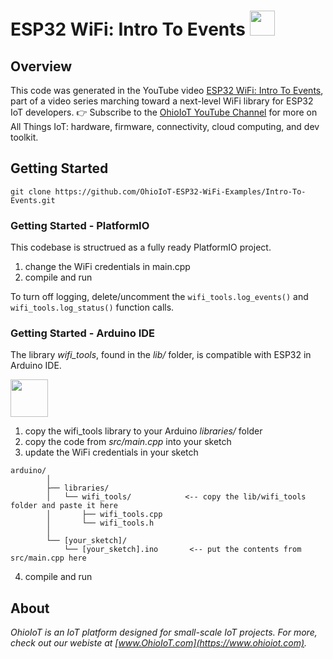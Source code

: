 # ESP32 WiFi: Intro To Events <a href="https://www.ohioiot.com"><img src="https://www.ohioiot.com/images/logo.jpg" width="40" ></a>


## Overview

This code was generated in the YouTube video [ESP32 WiFi: Intro To Events](https://www.youtube.com/watch?v=AT4uNl0lJK8&list=PLAilpW21Y-LAHbQl6HvIWl0VDeJ9daaME), part of a video series marching toward a next-level WiFi library for ESP32 IoT developers.  👉 Subscribe to the [OhioIoT YouTube Channel](https://www.youtube.com/@OhioIoT?sub_confirmation=1) for more on All Things IoT: hardware, firmware, connectivity, cloud computing, and dev toolkit.


## Getting Started
```
git clone https://github.com/OhioIoT-ESP32-WiFi-Examples/Intro-To-Events.git
```



### Getting Started - PlatformIO
This codebase is structrued as a fully ready PlatformIO project.
1. change the WiFi credentials in main.cpp
1. compile and run

To turn off logging, delete/uncomment the `wifi_tools.log_events()` and `wifi_tools.log_status()` function calls.



### Getting Started - Arduino IDE 

The library *wifi_tools*, found in the *lib/* folder, is compatible with ESP32 in Arduino IDE.

<image src="https://www.ohioiot.com/images/arduino_ide_friendly.png" width=60px ></image>

1. copy the wifi_tools library to your Arduino *libraries/* folder
2. copy the code from *src/main.cpp* into your sketch
3. update the WiFi credentials in your sketch

```
arduino/						
		│						
		├── libraries/        		
		│   └── wifi_tools/            <-- copy the lib/wifi_tools folder and paste it here
		│      	├── wifi_tools.cpp		
		│       └── wifi_tools.h 		
		│  	 								
		└── [your_sketch]/             	
			└── [your_sketch].ino		<-- put the contents from src/main.cpp here
```
4. compile and run

## About
*OhioIoT is an IoT platform designed for small-scale IoT projects.  For more, check out our webiste at [www.OhioIoT.com](https://www.ohioiot.com).*
